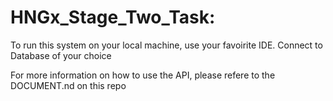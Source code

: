 # HNGx_Stage_Two_Task:
To run this system on your local machine, use your favoirite IDE.
Connect to Database of your choice

For more information on how to use the API, please refere to the DOCUMENT.nd on this repo
